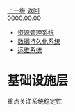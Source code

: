 <div class="extend-header">
    <div class="info">
        <div class="record">
            <a class="back" href="./">上一级</a>
            <a class="back" href="./">返回</a>
        </div>        
        <div class="mini">
            <span>0000.00.00</span>
        </div>
    </div>
    <div class="content"><div class="custom-block children"><ul><li><a href="/frontend/layerInfrastructure/systemResourceManagement">资源管理系统</a></li><li><a href="/frontend/layerInfrastructure/systemDataPersistence">数据持久化系统</a></li><li><a href="/frontend/layerInfrastructure/systemOperationMaintenance">运维系统</a></li></ul></div></div>
</div>
<div class="content-header">
<h1>基础设施层</h1>
<summary class="desc">重点关注系统稳定性</summary>
</div>


